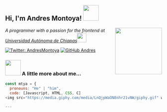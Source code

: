 <h2> Hi, I'm Andres Montoya! <img src="https://media.giphy.com/media/mGcNjsfWAjY5AEZNw6/giphy.gif" width="50"></h2>
<img align='right' src="https://user-images.githubusercontent.com/89613744/147777790-222886ce-1ed0-4f73-b431-7239049c465e.jpg" width="150" height="auto">
<p><em>A programmer with a passion for the frontend at <a href="https://www.unach.mx/">Universidad Autónoma de Chiapas</a><img src="https://media.giphy.com/media/WUlplcMpOCEmTGBtBW/giphy.gif" width="30"> 
</em></p>

[![Twitter: AndresMontoya](https://img.shields.io/twitter/follow/AndresMontoya?style=social)](https://twitter.com/Andres83307896)
[![GitHub Andres](https://img.shields.io/github/followers/Andres?label=follow&style=social)](https://github.com/MontoyaAndress)


### <img src="https://media.giphy.com/media/VgCDAzcKvsR6OM0uWg/giphy.gif" width="50"> A little more about me...  

```javascript
const mtya = {
  pronouns: "He" | "him",
  code: [Javascript, HTML, CSS, C]
<img src="https://media.giphy.com/media/LnQjpWaON8nhr21vNW/giphy.gif" width="60"> <em><b>I love connecting with different people</b> so if you want to say <b>hi, I'll be happy to meet you more!</b> :)</em>

---


